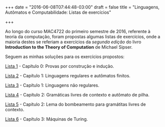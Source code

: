 +++
date = "2016-06-08T07:44:48-03:00"
draft = false
title = "Linguagens, Autômatos e Computabilidade: Listas de exercícios"

+++

Ao longo do curso MAC4722 do primeiro semestre de 2016, referente à teoria da computação, foram propostas algumas listas
de exercícios, onde a maioria destes se referiam a exercícios da *segunda edição* do livro **Introduction to the Theory of Computation** de Michael Sipser.

Seguem as minhas soluções para os exercícios propostos:

[Lista 1](http://www.ime.usp.br/~athoscr/files/automatos/lista_1.pdf) - Capítulo 0: Provas por construção e indução.

[Lista 2](http://www.ime.usp.br/~athoscr/files/automatos/lista_2.pdf) - Capítulo 1: Linguagens regulares e autômatos finitos.

[Lista 3](http://www.ime.usp.br/~athoscr/files/automatos/lista_3.pdf) - Capítulo 1: Linguagens não regulares.

[Lista 4](http://www.ime.usp.br/~athoscr/files/automatos/lista_4.pdf) - Capítulo 2: Gramáticas livres de contexto e autômato de pilha.

[Lista 5](http://www.ime.usp.br/~athoscr/files/automatos/lista_5.pdf) - Capítulo 2: Lema do bombeamento para gramátitas livres de contexto.

[Lista 6](http://www.ime.usp.br/~athoscr/files/automatos/lista_6.pdf) - Capítulo 3: Máquinas de Turing.

